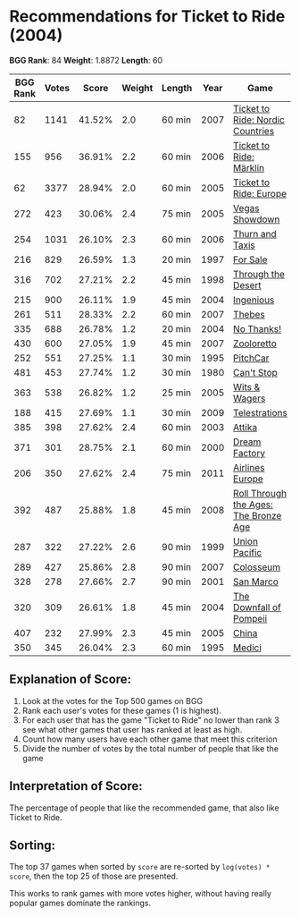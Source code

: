 # Recommendations for Ticket to Ride (2004)

__BGG Rank__: 84
__Weight__: 1.8872
__Length__: 60

BGG Rank | Votes |  Score | Weight | Length | Year | Game
---------|-------|--------|--------|--------|------|-----
      82 |  1141 | 41.52% |    2.0 |  60 min | 2007 | [Ticket to Ride: Nordic Countries](https://boardgamegeek.com/boardgame/31627)
     155 |   956 | 36.91% |    2.2 |  60 min | 2006 | [Ticket to Ride: Märklin](https://boardgamegeek.com/boardgame/21348)
      62 |  3377 | 28.94% |    2.0 |  60 min | 2005 | [Ticket to Ride: Europe](https://boardgamegeek.com/boardgame/14996)
     272 |   423 | 30.06% |    2.4 |  75 min | 2005 | [Vegas Showdown](https://boardgamegeek.com/boardgame/15364)
     254 |  1031 | 26.10% |    2.3 |  60 min | 2006 | [Thurn and Taxis](https://boardgamegeek.com/boardgame/21790)
     216 |   829 | 26.59% |    1.3 |  20 min | 1997 | [For Sale](https://boardgamegeek.com/boardgame/172)
     316 |   702 | 27.21% |    2.2 |  45 min | 1998 | [Through the Desert](https://boardgamegeek.com/boardgame/503)
     215 |   900 | 26.11% |    1.9 |  45 min | 2004 | [Ingenious](https://boardgamegeek.com/boardgame/9674)
     261 |   511 | 28.33% |    2.2 |  60 min | 2007 | [Thebes](https://boardgamegeek.com/boardgame/30869)
     335 |   688 | 26.78% |    1.2 |  20 min | 2004 | [No Thanks!](https://boardgamegeek.com/boardgame/12942)
     430 |   600 | 27.05% |    1.9 |  45 min | 2007 | [Zooloretto](https://boardgamegeek.com/boardgame/27588)
     252 |   551 | 27.25% |    1.1 |  30 min | 1995 | [PitchCar](https://boardgamegeek.com/boardgame/150)
     481 |   453 | 27.74% |    1.2 |  30 min | 1980 | [Can't Stop](https://boardgamegeek.com/boardgame/41)
     363 |   538 | 26.82% |    1.2 |  25 min | 2005 | [Wits & Wagers](https://boardgamegeek.com/boardgame/20100)
     188 |   415 | 27.69% |    1.1 |  30 min | 2009 | [Telestrations](https://boardgamegeek.com/boardgame/46213)
     385 |   398 | 27.62% |    2.4 |  60 min | 2003 | [Attika](https://boardgamegeek.com/boardgame/8051)
     371 |   301 | 28.75% |    2.1 |  60 min | 2000 | [Dream Factory](https://boardgamegeek.com/boardgame/904)
     206 |   350 | 27.62% |    2.4 |  75 min | 2011 | [Airlines Europe](https://boardgamegeek.com/boardgame/90419)
     392 |   487 | 25.88% |    1.8 |  45 min | 2008 | [Roll Through the Ages: The Bronze Age](https://boardgamegeek.com/boardgame/37380)
     287 |   322 | 27.22% |    2.6 |  90 min | 1999 | [Union Pacific](https://boardgamegeek.com/boardgame/94)
     289 |   427 | 25.86% |    2.8 |  90 min | 2007 | [Colosseum](https://boardgamegeek.com/boardgame/27746)
     328 |   278 | 27.66% |    2.7 |  90 min | 2001 | [San Marco](https://boardgamegeek.com/boardgame/1041)
     320 |   309 | 26.61% |    1.8 |  45 min | 2004 | [The Downfall of Pompeii](https://boardgamegeek.com/boardgame/13004)
     407 |   232 | 27.99% |    2.3 |  45 min | 2005 | [China](https://boardgamegeek.com/boardgame/18100)
     350 |   345 | 26.04% |    2.3 |  60 min | 1995 | [Medici](https://boardgamegeek.com/boardgame/46)

## Explanation of Score: ##

1. Look at the votes for the Top 500 games on BGG
2. Rank each user's votes for these games (1 is highest).
3. For each user that has the game "Ticket to Ride" no lower than rank 3 see what other games that user has ranked at least as high.
4. Count how many users have each other game that meet this criterion
5. Divide the number of votes by the total number of people that like the game

## Interpretation of Score: ##

The percentage of people that like the recommended game, that also like Ticket to Ride.

## Sorting: ##

The top 37 games when sorted by `score` are re-sorted by `log(votes) * score`, then the top 25 of those are presented.

This works to rank games with more votes higher, without having really popular games dominate the rankings.
